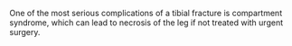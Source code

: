 One of the most serious complications of a tibial fracture is compartment syndrome, which can lead to necrosis of the leg if not treated with urgent surgery.